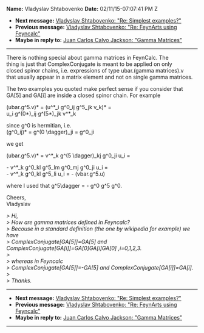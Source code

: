 **Name:** Vladyslav Shtabovenko
**Date:** 02/11/15-07:07:41 PM Z

  - **Next message:** [Vladyslav Shtabovenko: "Re: Simplest
    examples?"](0848.html)
  - **Previous message:** [Vladyslav Shtabovenko: "Re: FeynArts using
    Feyncalc"](0846.html)
  - **Maybe in reply to:** [Juan Carlos Calvo Jackson: "Gamma
    Matrices"](0726.html)

-----

There is nothing special about gamma matrices in FeynCalc. The  
thing is just that ComplexConjugate is meant to be applied on only  
closed spinor chains, i.e. expressions of type ubar.(gamma matrices).v  
that usually appear in a matrix element and not on single gamma
matrices.  

The two examples you quoted make perfect sense if you consider that  
GA[5] and GA[i] are inside a closed spinor chain. For
example  

(ubar.g^5.v)\* = (u^\*\_i g^0\_ij g^5\_jk v\_k)\* =  
u\_i g^(0\*)\_ij g^(5\*)\_jk v^\*\_k  

since g^0 is hermitian, i.e.  
(g^0\_ij)\* = g^(0 \\dagger)\_ji = g^0\_ji  

we get  

(ubar.g^5.v)\* = v^\*\_k g^(5 \\dagger)\_kj g^0\_ji u\_i =  

\- v^\*\_k g^0\_kl g^5\_lm g^0\_mj g^0\_ji u\_i =  
\- v^\*\_k g^0\_kl g^5\_li u\_i = - (vbar.g^5.u)  

where I used that g^5\\dagger = - g^0 g^5 g^0.  

Cheers,  
Vladyslav  

*\> Hi,*  
*\> How are gamma matrices defined in Feyncalc?*  
*\> Becouse in a standard definition (the one by wikipedia for example)
we have*  
*\> ComplexConjugate[GA[5]]=GA[5] and
ComplexConjugate[GA[i]]=GA[0]GA[i]GA[0]
,i=0,1,2,3.*  
*\>*  
*\> whereas in Feyncalc*  
*\> ComplexConjugate[GA[5]]=-GA[5] and
ComplexConjugate[GA[i]]=GA[i].*  
*\>*  
*\> Thanks.*  

-----

  - **Next message:** [Vladyslav Shtabovenko: "Re: Simplest
    examples?"](0848.html)
  - **Previous message:** [Vladyslav Shtabovenko: "Re: FeynArts using
    Feyncalc"](0846.html)
  - **Maybe in reply to:** [Juan Carlos Calvo Jackson: "Gamma
    Matrices"](0726.html)

-----

